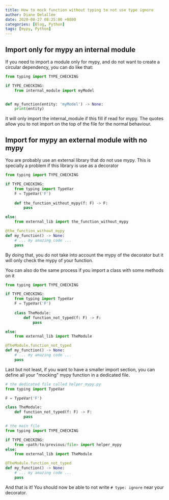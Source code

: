 ```yaml
---
title: How to mock function without typing to not use type ignore
author: Diane Delallée
date: 2020-08-27 08:25:00 +0800
categories: [Blog, Python]
tags: [mypy, Python]
---
```



## Import only for mypy an internal module
If you need to import a module only for mypy, and do not want to create a circular dependency, you can do like that:

```python
from typing import TYPE_CHECKING

if TYPE_CHECKING:
    from internal_module import myModel


def my_function(entity: 'myModel') -> None:
    print(entity)
```
It will only import the internal_module if this fill if read for mypy. 
The quotes allow you to not import on the top of the file for the normal behaviour.

## Import for mypy an external module with no mypy

You are probably use an external library that do not use mypy. This is specially a problem if this library is use as a decorator

```python
from typing import TYPE_CHECKING

if TYPE_CHECKING:
    from typing import TypeVar
    F = TypeVar('F')
    
    def the_function_without_mypy(f: F) -> F:
        pass

else: 
    from external_lib import the_function_without_mypy

@the_function_without_mypy
def my_function() -> None:
    # ... my amazing code ...
    pass

```
By doing that, you do not take into account the mypy of the decorator but it will only check the mypy of your function.

You can also do the same process if you import a class with some methods on it


```python
from typing import TYPE_CHECKING

if TYPE_CHECKING:
    from typing import TypeVar
    F = TypeVar('F')
    
    class TheModule:
        def function_not_typed(f: F) -> F:
            pass

else: 
    from external_lib import TheModule

@TheModule.function_not_typed
def my_function() -> None:
    # ... my amazing code ...
    pass
```

Last but not least, if you want to have a smaller import section, you can define all your "mocking" mypy function in a 
dedicated file.


```python
# the dedicated file called helper_mypy.py
from typing import TypeVar

F = TypeVar('F')

class TheModule:
    def function_not_typed(f: F) -> F:
        pass

```

```python
# the main file
from typing import TYPE_CHECKING

if TYPE_CHECKING:
    from <path/to/previous/file> import helper_mypy
else: 
    from external_lib import TheModule

@TheModule.function_not_typed
def my_function() -> None:
    # ... my amazing code ...
    pass
```

And that is it! You should now be able to not write `# type: ignore` near your decorator.
